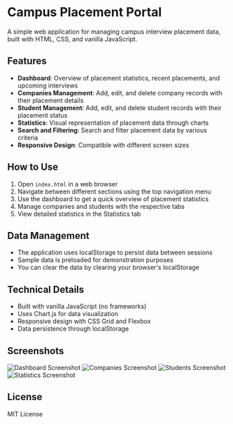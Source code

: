 # Campus Placement Portal

A simple web application for managing campus interview placement data, built with HTML, CSS, and vanilla JavaScript.

## Features

- **Dashboard**: Overview of placement statistics, recent placements, and upcoming interviews
- **Companies Management**: Add, edit, and delete company records with their placement details
- **Student Management**: Add, edit, and delete student records with their placement status
- **Statistics**: Visual representation of placement data through charts
- **Search and Filtering**: Search and filter placement data by various criteria
- **Responsive Design**: Compatible with different screen sizes

## How to Use

1. Open `index.html` in a web browser
2. Navigate between different sections using the top navigation menu
3. Use the dashboard to get a quick overview of placement statistics
4. Manage companies and students with the respective tabs
5. View detailed statistics in the Statistics tab

## Data Management

- The application uses localStorage to persist data between sessions
- Sample data is preloaded for demonstration purposes
- You can clear the data by clearing your browser's localStorage

## Technical Details

- Built with vanilla JavaScript (no frameworks)
- Uses Chart.js for data visualization
- Responsive design with CSS Grid and Flexbox
- Data persistence through localStorage

## Screenshots

![Dashboard Screenshot](Screenshot_Dashboard.png)
![Companies Screenshot](Screenshot_Companies.png)
![Students Screenshot](Screenshot_Students.png)
![Statistics Screenshot](Screenshot_Statistics.png)

## License

MIT License 